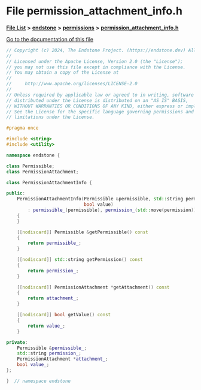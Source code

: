 

# File permission\_attachment\_info.h

[**File List**](files.md) **>** [**endstone**](dir_6cf277b678674f97c7a2b6b3b2447b33.md) **>** [**permissions**](dir_33a21cc2f228e5ad6b7d1bc8d0d1e9bc.md) **>** [**permission\_attachment\_info.h**](permission__attachment__info_8h.md)

[Go to the documentation of this file](permission__attachment__info_8h.md)


```C++
// Copyright (c) 2024, The Endstone Project. (https://endstone.dev) All Rights Reserved.
//
// Licensed under the Apache License, Version 2.0 (the "License");
// you may not use this file except in compliance with the License.
// You may obtain a copy of the License at
//
//     http://www.apache.org/licenses/LICENSE-2.0
//
// Unless required by applicable law or agreed to in writing, software
// distributed under the License is distributed on an "AS IS" BASIS,
// WITHOUT WARRANTIES OR CONDITIONS OF ANY KIND, either express or implied.
// See the License for the specific language governing permissions and
// limitations under the License.

#pragma once

#include <string>
#include <utility>

namespace endstone {

class Permissible;
class PermissionAttachment;

class PermissionAttachmentInfo {

public:
    PermissionAttachmentInfo(Permissible &permissible, std::string permission, PermissionAttachment *attachment,
                             bool value)
        : permissible_(permissible), permission_(std::move(permission)), attachment_(attachment), value_(value)
    {
    }

    [[nodiscard]] Permissible &getPermissible() const
    {
        return permissible_;
    }

    [[nodiscard]] std::string getPermission() const
    {
        return permission_;
    }

    [[nodiscard]] PermissionAttachment *getAttachment() const
    {
        return attachment_;
    }

    [[nodiscard]] bool getValue() const
    {
        return value_;
    }

private:
    Permissible &permissible_;
    std::string permission_;
    PermissionAttachment *attachment_;
    bool value_;
};

}  // namespace endstone
```


